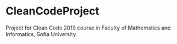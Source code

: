 # CleanCodeProject
Project for Clean Code 2019 course in Faculty of Mathematics and Informatics, Sofia University.
